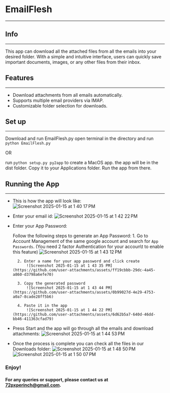 # EmailFlesh
___
## Info
___

This app can download all the attached files from all the emails into your desired folder.
With a simple and intuitive interface, users can quickly save important documents, images, or any other files from their inbox.

## Features
___

* Download attachments from all emails automatically.
* Supports multiple email providers via IMAP.
* Customizable folder selection for downloads.

## Set up
___

Download and run EmailFlesh.py
open terminal in the directory and run `python EmailFlesh.py`

OR

run `python setup.py py2app` to create a MacOS app.
the app will be in the dist folder. Copy it to your Applications folder.
Run the app from there.

## Running the App
___

- This is how the app will look like:
    ![Screenshot 2025-01-15 at 1 40 17 PM](https://github.com/user-attachments/assets/2eb7d88f-fd86-474a-a912-10e841ccf751)

- Enter your email id:
    ![Screenshot 2025-01-15 at 1 42 22 PM](https://github.com/user-attachments/assets/f1bf6894-9332-4242-9b34-8149cdd87abe)

- Enter your App Password:

    Follow the following steps to generate an App Password:
        1. Go to Account Management of the same google account and search for `App Passwords`. (You need 2 factor Authentication for your accoun\t to enable this feature)
            ![Screenshot 2025-01-15 at 1 43 12 PM](https://github.com/user-attachments/assets/b722cc04-c4dd-4e65-aefe-055a1d91cc0c)

        2. Enter a name for your app password and click create
            ![Screenshot 2025-01-15 at 1 43 35 PM](https://github.com/user-attachments/assets/ff19cbbb-29dc-4a45-a860-d3798a6efe70)

        3. Copy the generated password
            ![Screenshot 2025-01-15 at 1 43 44 PM](https://github.com/user-attachments/assets/0b99027d-4e29-4753-a0a7-8cade28ff5b6)

        4. Paste it in the app
            ![Screenshot 2025-01-15 at 1 44 22 PM](https://github.com/user-attachments/assets/6d62b5a7-640d-46dd-bb46-411363cfad79)

- Press Start and the app will go through all the emails and download attachments:
    ![Screenshot 2025-01-15 at 1 44 53 PM](https://github.com/user-attachments/assets/d58a6521-5b46-4b09-a7b5-cf02409d5dc9)

- Once the process is complete you can check all the files in our Downloads folder:
    ![Screenshot 2025-01-15 at 1 48 50 PM](https://github.com/user-attachments/assets/d416de3f-f1dc-4acd-a4fb-6e36f7f5a3a1)
    ![Screenshot 2025-01-15 at 1 50 07 PM](https://github.com/user-attachments/assets/c52819cc-0b97-450b-9a02-d01fcae3f42d)

### Enjoy!

#### For any queries or support, please contact us at 72pxperinch@gmail.com.